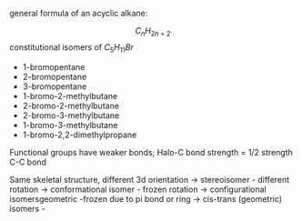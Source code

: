 general formula of an acyclic alkane:

$$C_{n}H_{2n+2}$$
constitutional isomers of $C_5H_{11}Br$
- 1-bromopentane
- 2-bromopentane
- 3-bromopentane
- 1-bromo-2-methylbutane
- 2-bromo-2-methylbutane
- 2-bromo-3-methylbutane
- 1-bromo-3-methylbutane
- 1-bromo-2,2-dimethylpropane

Functional groups have weaker bonds;
Halo-C bond strength = 1/2 strength C-C bond



Same skeletal structure, different 3d orientation -> stereoisomer
\- different rotation -> conformational isomer
\- frozen rotation -> configurational isomersgeometric
\-frozen due to pi bond or ring -> cis-trans (geometric) isomers
\-